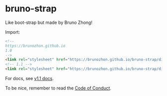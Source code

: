 # bruno-strap

Like boot-strap but made by Bruno Zhong!

Import:

```html
<!--
https://brunozhon.github.io
1.0
-->
<link rel="stylesheet" href="https://brunozhon.github.io/bruno-strap/dist/1.0/bruno-strap.css" />
<!-- 1.1 -->
<link rel="stylesheet" href="https://brunozhon.github.io/bruno-strap/dist/bruno-strap.css" />
```

For docs, see [v1.1 docs](/bruno-strap/docs/1.1/).

To be nice, remember to read the [Code of Conduct](/bruno-strap/coc/).
